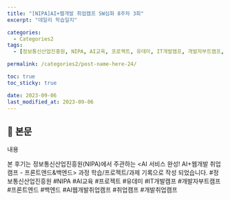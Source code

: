 ```yaml
---
title: "[NIPA]AI+웹개발 취업캠프 SW심화 8주차 3회"
excerpt: "데일리 학습일지"

categories:
  - Categories2
tags:
  - [정보통신산업진흥원, NIPA, AI교육, 프로젝트, 유데미, IT개발캠프, 개발자부트캠프, 프론트엔드, 백엔드, AI웹개발취업캠프, 취업캠프, 개발취업캠프]

permalink: /categories2/post-name-here-24/

toc: true
toc_sticky: true

date: 2023-09-06
last_modified_at: 2023-09-06
---
```


## 🦥 본문
내용

  본 후기는 정보통신산업진흥원(NIPA)에서 주관하는 <AI 서비스 완성! AI+웹개발 취업캠프 - 프론트엔드&백엔드> 과정 학습/프로젝트/과제 기록으로 작성 되었습니다. #정보통신산업진흥원 #NIPA #AI교육 #프로젝트 #유데미 #IT개발캠프 #개발자부트캠프 #프론트엔드 #백엔드 #AI웹개발취업캠프 #취업캠프 #개발취업캠프   
